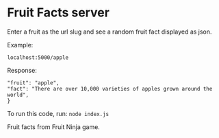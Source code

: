 # Fruit Facts server

Enter a fruit as the url slug and see a random fruit fact displayed as json.

Example:

`localhost:5000/apple`

Response:

```{
"fruit": "apple",
"fact": "There are over 10,000 varieties of apples grown around the world",
}
```

To run this code, run: `node index.js`

Fruit facts from Fruit Ninja game.
